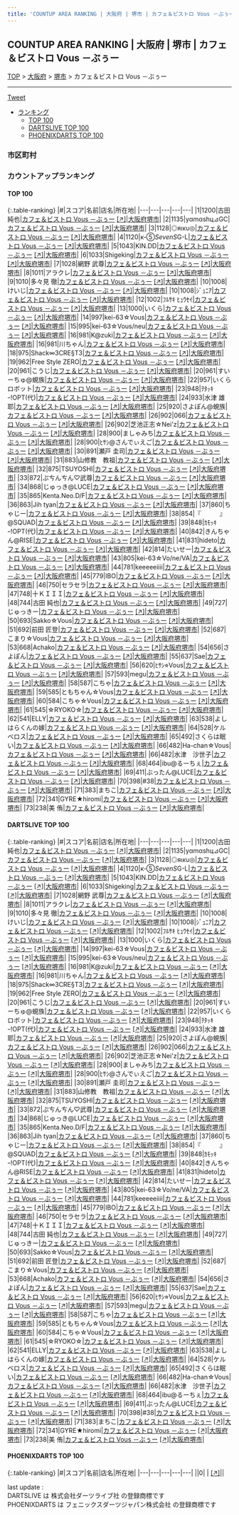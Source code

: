 ```yaml
---
title: 'COUNTUP AREA RANKING | 大阪府 | 堺市 | カフェ＆ビストロ Vous －ぶぅー'
---
```

## COUNTUP AREA RANKING | 大阪府 | 堺市 | カフェ＆ビストロ Vous －ぶぅー

[TOP](/darts/rank/) > [大阪府](/darts/rank/大阪府/) > [堺市](/darts/rank/大阪府/堺市/) > カフェ＆ビストロ Vous －ぶぅー

___

<a href="https://twitter.com/share?ref_src=twsrc%5Etfw" data-text="COUNTUP AREA RANKING | 大阪府堺市カフェ＆ビストロ Vous －ぶぅー" class="twitter-share-button" data-hashtags="DARTSLIVE,PHOENIXDARTS,darts,ダーツ" data-show-count="false">Tweet</a>

* [ランキング](#カウントアップランキング)
    * [TOP 100](#top-100)
    * [DARTSLIVE TOP 100](#dartslive-top-100)
    * [PHOENIXDARTS TOP 100](#phoenixdarts-top-100)

### 市区町村

<ul>

</ul>

### カウントアップランキング

#### TOP 100



{:.table-ranking}
|#|スコア|名前|店名|所在地|
|---|---|---|---|---|
|1|1200|<span class="rank-name-dl">古田　純也</span>|<a href="/darts/rank/shops/87afacf1b89a5c0c5f9f3321c1147265.html">カフェ＆ビストロ Vous －ぶぅー</a> <a href="https://search.dartslive.com/jp/shop/87afacf1b89a5c0c5f9f3321c1147265">[↗]</a>|<a href="/darts/rank/大阪府/堺市">大阪府堺市</a>|
|2|1135|<span class="rank-name-dl">yαmαshц⊿GC</span>|<a href="/darts/rank/shops/87afacf1b89a5c0c5f9f3321c1147265.html">カフェ＆ビストロ Vous －ぶぅー</a> <a href="https://search.dartslive.com/jp/shop/87afacf1b89a5c0c5f9f3321c1147265">[↗]</a>|<a href="/darts/rank/大阪府/堺市">大阪府堺市</a>|
|3|1128|<span class="rank-name-dl">◎яικυ◎</span>|<a href="/darts/rank/shops/87afacf1b89a5c0c5f9f3321c1147265.html">カフェ＆ビストロ Vous －ぶぅー</a> <a href="https://search.dartslive.com/jp/shop/87afacf1b89a5c0c5f9f3321c1147265">[↗]</a>|<a href="/darts/rank/大阪府/堺市">大阪府堺市</a>|
|4|1120|<span class="rank-name-dl">к-⑤*SevenS*G-L</span>|<a href="/darts/rank/shops/87afacf1b89a5c0c5f9f3321c1147265.html">カフェ＆ビストロ Vous －ぶぅー</a> <a href="https://search.dartslive.com/jp/shop/87afacf1b89a5c0c5f9f3321c1147265">[↗]</a>|<a href="/darts/rank/大阪府/堺市">大阪府堺市</a>|
|5|1043|<span class="rank-name-dl">KIN.DD</span>|<a href="/darts/rank/shops/87afacf1b89a5c0c5f9f3321c1147265.html">カフェ＆ビストロ Vous －ぶぅー</a> <a href="https://search.dartslive.com/jp/shop/87afacf1b89a5c0c5f9f3321c1147265">[↗]</a>|<a href="/darts/rank/大阪府/堺市">大阪府堺市</a>|
|6|1033|<span class="rank-name-dl">Shigeking</span>|<a href="/darts/rank/shops/87afacf1b89a5c0c5f9f3321c1147265.html">カフェ＆ビストロ Vous －ぶぅー</a> <a href="https://search.dartslive.com/jp/shop/87afacf1b89a5c0c5f9f3321c1147265">[↗]</a>|<a href="/darts/rank/大阪府/堺市">大阪府堺市</a>|
|7|1028|<span class="rank-name-dl">網野 武尊</span>|<a href="/darts/rank/shops/87afacf1b89a5c0c5f9f3321c1147265.html">カフェ＆ビストロ Vous －ぶぅー</a> <a href="https://search.dartslive.com/jp/shop/87afacf1b89a5c0c5f9f3321c1147265">[↗]</a>|<a href="/darts/rank/大阪府/堺市">大阪府堺市</a>|
|8|1011|<span class="rank-name-dl">アラクレ</span>|<a href="/darts/rank/shops/87afacf1b89a5c0c5f9f3321c1147265.html">カフェ＆ビストロ Vous －ぶぅー</a> <a href="https://search.dartslive.com/jp/shop/87afacf1b89a5c0c5f9f3321c1147265">[↗]</a>|<a href="/darts/rank/大阪府/堺市">大阪府堺市</a>|
|9|1010|<span class="rank-name-dl">多々見 徹</span>|<a href="/darts/rank/shops/87afacf1b89a5c0c5f9f3321c1147265.html">カフェ＆ビストロ Vous －ぶぅー</a> <a href="https://search.dartslive.com/jp/shop/87afacf1b89a5c0c5f9f3321c1147265">[↗]</a>|<a href="/darts/rank/大阪府/堺市">大阪府堺市</a>|
|10|1008|<span class="rank-name-dl">けいじ</span>|<a href="/darts/rank/shops/87afacf1b89a5c0c5f9f3321c1147265.html">カフェ＆ビストロ Vous －ぶぅー</a> <a href="https://search.dartslive.com/jp/shop/87afacf1b89a5c0c5f9f3321c1147265">[↗]</a>|<a href="/darts/rank/大阪府/堺市">大阪府堺市</a>|
|10|1008|<span class="rank-name-dl">ｼﾞｭﾆｱ</span>|<a href="/darts/rank/shops/87afacf1b89a5c0c5f9f3321c1147265.html">カフェ＆ビストロ Vous －ぶぅー</a> <a href="https://search.dartslive.com/jp/shop/87afacf1b89a5c0c5f9f3321c1147265">[↗]</a>|<a href="/darts/rank/大阪府/堺市">大阪府堺市</a>|
|12|1002|<span class="rank-name-dl">ﾌﾙｻｷ ﾋｭｳｾｲ</span>|<a href="/darts/rank/shops/87afacf1b89a5c0c5f9f3321c1147265.html">カフェ＆ビストロ Vous －ぶぅー</a> <a href="https://search.dartslive.com/jp/shop/87afacf1b89a5c0c5f9f3321c1147265">[↗]</a>|<a href="/darts/rank/大阪府/堺市">大阪府堺市</a>|
|13|1000|<span class="rank-name-dl">いくら</span>|<a href="/darts/rank/shops/87afacf1b89a5c0c5f9f3321c1147265.html">カフェ＆ビストロ Vous －ぶぅー</a> <a href="https://search.dartslive.com/jp/shop/87afacf1b89a5c0c5f9f3321c1147265">[↗]</a>|<a href="/darts/rank/大阪府/堺市">大阪府堺市</a>|
|14|997|<span class="rank-name-dl">kei-63☆Vous</span>|<a href="/darts/rank/shops/87afacf1b89a5c0c5f9f3321c1147265.html">カフェ＆ビストロ Vous －ぶぅー</a> <a href="https://search.dartslive.com/jp/shop/87afacf1b89a5c0c5f9f3321c1147265">[↗]</a>|<a href="/darts/rank/大阪府/堺市">大阪府堺市</a>|
|15|995|<span class="rank-name-dl">kei-63☆Vous/neu</span>|<a href="/darts/rank/shops/87afacf1b89a5c0c5f9f3321c1147265.html">カフェ＆ビストロ Vous －ぶぅー</a> <a href="https://search.dartslive.com/jp/shop/87afacf1b89a5c0c5f9f3321c1147265">[↗]</a>|<a href="/darts/rank/大阪府/堺市">大阪府堺市</a>|
|16|981|<span class="rank-name-dl">K@zuki</span>|<a href="/darts/rank/shops/87afacf1b89a5c0c5f9f3321c1147265.html">カフェ＆ビストロ Vous －ぶぅー</a> <a href="https://search.dartslive.com/jp/shop/87afacf1b89a5c0c5f9f3321c1147265">[↗]</a>|<a href="/darts/rank/大阪府/堺市">大阪府堺市</a>|
|16|981|<span class="rank-name-dl">川ちゃん</span>|<a href="/darts/rank/shops/87afacf1b89a5c0c5f9f3321c1147265.html">カフェ＆ビストロ Vous －ぶぅー</a> <a href="https://search.dartslive.com/jp/shop/87afacf1b89a5c0c5f9f3321c1147265">[↗]</a>|<a href="/darts/rank/大阪府/堺市">大阪府堺市</a>|
|18|975|<span class="rank-name-dl">Shack∞3CRE§T3</span>|<a href="/darts/rank/shops/87afacf1b89a5c0c5f9f3321c1147265.html">カフェ＆ビストロ Vous －ぶぅー</a> <a href="https://search.dartslive.com/jp/shop/87afacf1b89a5c0c5f9f3321c1147265">[↗]</a>|<a href="/darts/rank/大阪府/堺市">大阪府堺市</a>|
|19|962|<span class="rank-name-dl">Free Style ZERO</span>|<a href="/darts/rank/shops/87afacf1b89a5c0c5f9f3321c1147265.html">カフェ＆ビストロ Vous －ぶぅー</a> <a href="https://search.dartslive.com/jp/shop/87afacf1b89a5c0c5f9f3321c1147265">[↗]</a>|<a href="/darts/rank/大阪府/堺市">大阪府堺市</a>|
|20|961|<span class="rank-name-dl">こうじ</span>|<a href="/darts/rank/shops/87afacf1b89a5c0c5f9f3321c1147265.html">カフェ＆ビストロ Vous －ぶぅー</a> <a href="https://search.dartslive.com/jp/shop/87afacf1b89a5c0c5f9f3321c1147265">[↗]</a>|<a href="/darts/rank/大阪府/堺市">大阪府堺市</a>|
|20|961|<span class="rank-name-dl">すいーちゅ@蜆族</span>|<a href="/darts/rank/shops/87afacf1b89a5c0c5f9f3321c1147265.html">カフェ＆ビストロ Vous －ぶぅー</a> <a href="https://search.dartslive.com/jp/shop/87afacf1b89a5c0c5f9f3321c1147265">[↗]</a>|<a href="/darts/rank/大阪府/堺市">大阪府堺市</a>|
|22|957|<span class="rank-name-dl">いくらロボット</span>|<a href="/darts/rank/shops/87afacf1b89a5c0c5f9f3321c1147265.html">カフェ＆ビストロ Vous －ぶぅー</a> <a href="https://search.dartslive.com/jp/shop/87afacf1b89a5c0c5f9f3321c1147265">[↗]</a>|<a href="/darts/rank/大阪府/堺市">大阪府堺市</a>|
|23|948|<span class="rank-name-dl">ｦﾀｯｷｰ!OPT(代)</span>|<a href="/darts/rank/shops/87afacf1b89a5c0c5f9f3321c1147265.html">カフェ＆ビストロ Vous －ぶぅー</a> <a href="https://search.dartslive.com/jp/shop/87afacf1b89a5c0c5f9f3321c1147265">[↗]</a>|<a href="/darts/rank/大阪府/堺市">大阪府堺市</a>|
|24|933|<span class="rank-name-dl">水津 雄耶</span>|<a href="/darts/rank/shops/87afacf1b89a5c0c5f9f3321c1147265.html">カフェ＆ビストロ Vous －ぶぅー</a> <a href="https://search.dartslive.com/jp/shop/87afacf1b89a5c0c5f9f3321c1147265">[↗]</a>|<a href="/darts/rank/大阪府/堺市">大阪府堺市</a>|
|25|920|<span class="rank-name-dl">さよぽん@蜆族</span>|<a href="/darts/rank/shops/87afacf1b89a5c0c5f9f3321c1147265.html">カフェ＆ビストロ Vous －ぶぅー</a> <a href="https://search.dartslive.com/jp/shop/87afacf1b89a5c0c5f9f3321c1147265">[↗]</a>|<a href="/darts/rank/大阪府/堺市">大阪府堺市</a>|
|26|902|<span class="rank-name-dl">066</span>|<a href="/darts/rank/shops/87afacf1b89a5c0c5f9f3321c1147265.html">カフェ＆ビストロ Vous －ぶぅー</a> <a href="https://search.dartslive.com/jp/shop/87afacf1b89a5c0c5f9f3321c1147265">[↗]</a>|<a href="/darts/rank/大阪府/堺市">大阪府堺市</a>|
|26|902|<span class="rank-name-dl">芝池正志☆Nei&#x27;z</span>|<a href="/darts/rank/shops/87afacf1b89a5c0c5f9f3321c1147265.html">カフェ＆ビストロ Vous －ぶぅー</a> <a href="https://search.dartslive.com/jp/shop/87afacf1b89a5c0c5f9f3321c1147265">[↗]</a>|<a href="/darts/rank/大阪府/堺市">大阪府堺市</a>|
|28|900|<span class="rank-name-dl">ましゃみち</span>|<a href="/darts/rank/shops/87afacf1b89a5c0c5f9f3321c1147265.html">カフェ＆ビストロ Vous －ぶぅー</a> <a href="https://search.dartslive.com/jp/shop/87afacf1b89a5c0c5f9f3321c1147265">[↗]</a>|<a href="/darts/rank/大阪府/堺市">大阪府堺市</a>|
|28|900|<span class="rank-name-dl">ﾋｻｼ@さんでぃえご</span>|<a href="/darts/rank/shops/87afacf1b89a5c0c5f9f3321c1147265.html">カフェ＆ビストロ Vous －ぶぅー</a> <a href="https://search.dartslive.com/jp/shop/87afacf1b89a5c0c5f9f3321c1147265">[↗]</a>|<a href="/darts/rank/大阪府/堺市">大阪府堺市</a>|
|30|891|<span class="rank-name-dl">瀬戸 圭司</span>|<a href="/darts/rank/shops/87afacf1b89a5c0c5f9f3321c1147265.html">カフェ＆ビストロ Vous －ぶぅー</a> <a href="https://search.dartslive.com/jp/shop/87afacf1b89a5c0c5f9f3321c1147265">[↗]</a>|<a href="/darts/rank/大阪府/堺市">大阪府堺市</a>|
|31|883|<span class="rank-name-dl">山修教　教祖</span>|<a href="/darts/rank/shops/87afacf1b89a5c0c5f9f3321c1147265.html">カフェ＆ビストロ Vous －ぶぅー</a> <a href="https://search.dartslive.com/jp/shop/87afacf1b89a5c0c5f9f3321c1147265">[↗]</a>|<a href="/darts/rank/大阪府/堺市">大阪府堺市</a>|
|32|875|<span class="rank-name-dl">TSUYOSHI</span>|<a href="/darts/rank/shops/87afacf1b89a5c0c5f9f3321c1147265.html">カフェ＆ビストロ Vous －ぶぅー</a> <a href="https://search.dartslive.com/jp/shop/87afacf1b89a5c0c5f9f3321c1147265">[↗]</a>|<a href="/darts/rank/大阪府/堺市">大阪府堺市</a>|
|33|872|<span class="rank-name-dl">ぷㄘんㄘん♡武尊</span>|<a href="/darts/rank/shops/87afacf1b89a5c0c5f9f3321c1147265.html">カフェ＆ビストロ Vous －ぶぅー</a> <a href="https://search.dartslive.com/jp/shop/87afacf1b89a5c0c5f9f3321c1147265">[↗]</a>|<a href="/darts/rank/大阪府/堺市">大阪府堺市</a>|
|34|868|<span class="rank-name-dl">じゅっき@LUCE</span>|<a href="/darts/rank/shops/87afacf1b89a5c0c5f9f3321c1147265.html">カフェ＆ビストロ Vous －ぶぅー</a> <a href="https://search.dartslive.com/jp/shop/87afacf1b89a5c0c5f9f3321c1147265">[↗]</a>|<a href="/darts/rank/大阪府/堺市">大阪府堺市</a>|
|35|865|<span class="rank-name-dl">Kenta.Neo.D/F</span>|<a href="/darts/rank/shops/87afacf1b89a5c0c5f9f3321c1147265.html">カフェ＆ビストロ Vous －ぶぅー</a> <a href="https://search.dartslive.com/jp/shop/87afacf1b89a5c0c5f9f3321c1147265">[↗]</a>|<a href="/darts/rank/大阪府/堺市">大阪府堺市</a>|
|36|863|<span class="rank-name-dl">Jih tyan</span>|<a href="/darts/rank/shops/87afacf1b89a5c0c5f9f3321c1147265.html">カフェ＆ビストロ Vous －ぶぅー</a> <a href="https://search.dartslive.com/jp/shop/87afacf1b89a5c0c5f9f3321c1147265">[↗]</a>|<a href="/darts/rank/大阪府/堺市">大阪府堺市</a>|
|37|860|<span class="rank-name-dl">ちゃじー</span>|<a href="/darts/rank/shops/87afacf1b89a5c0c5f9f3321c1147265.html">カフェ＆ビストロ Vous －ぶぅー</a> <a href="https://search.dartslive.com/jp/shop/87afacf1b89a5c0c5f9f3321c1147265">[↗]</a>|<a href="/darts/rank/大阪府/堺市">大阪府堺市</a>|
|38|854|<span class="rank-name-dl">『　　　』@SQUAD</span>|<a href="/darts/rank/shops/87afacf1b89a5c0c5f9f3321c1147265.html">カフェ＆ビストロ Vous －ぶぅー</a> <a href="https://search.dartslive.com/jp/shop/87afacf1b89a5c0c5f9f3321c1147265">[↗]</a>|<a href="/darts/rank/大阪府/堺市">大阪府堺市</a>|
|39|848|<span class="rank-name-dl">ｶﾓｯｷｰ!OPT(代)</span>|<a href="/darts/rank/shops/87afacf1b89a5c0c5f9f3321c1147265.html">カフェ＆ビストロ Vous －ぶぅー</a> <a href="https://search.dartslive.com/jp/shop/87afacf1b89a5c0c5f9f3321c1147265">[↗]</a>|<a href="/darts/rank/大阪府/堺市">大阪府堺市</a>|
|40|842|<span class="rank-name-dl">きんちゃん@RISE</span>|<a href="/darts/rank/shops/87afacf1b89a5c0c5f9f3321c1147265.html">カフェ＆ビストロ Vous －ぶぅー</a> <a href="https://search.dartslive.com/jp/shop/87afacf1b89a5c0c5f9f3321c1147265">[↗]</a>|<a href="/darts/rank/大阪府/堺市">大阪府堺市</a>|
|41|831|<span class="rank-name-dl">hideto</span>|<a href="/darts/rank/shops/87afacf1b89a5c0c5f9f3321c1147265.html">カフェ＆ビストロ Vous －ぶぅー</a> <a href="https://search.dartslive.com/jp/shop/87afacf1b89a5c0c5f9f3321c1147265">[↗]</a>|<a href="/darts/rank/大阪府/堺市">大阪府堺市</a>|
|42|814|<span class="rank-name-dl">たいせー</span>|<a href="/darts/rank/shops/87afacf1b89a5c0c5f9f3321c1147265.html">カフェ＆ビストロ Vous －ぶぅー</a> <a href="https://search.dartslive.com/jp/shop/87afacf1b89a5c0c5f9f3321c1147265">[↗]</a>|<a href="/darts/rank/大阪府/堺市">大阪府堺市</a>|
|43|805|<span class="rank-name-dl">kei-63☆Vo/ne/VA</span>|<a href="/darts/rank/shops/87afacf1b89a5c0c5f9f3321c1147265.html">カフェ＆ビストロ Vous －ぶぅー</a> <a href="https://search.dartslive.com/jp/shop/87afacf1b89a5c0c5f9f3321c1147265">[↗]</a>|<a href="/darts/rank/大阪府/堺市">大阪府堺市</a>|
|44|781|<span class="rank-name-dl">keeeeeiiii</span>|<a href="/darts/rank/shops/87afacf1b89a5c0c5f9f3321c1147265.html">カフェ＆ビストロ Vous －ぶぅー</a> <a href="https://search.dartslive.com/jp/shop/87afacf1b89a5c0c5f9f3321c1147265">[↗]</a>|<a href="/darts/rank/大阪府/堺市">大阪府堺市</a>|
|45|779|<span class="rank-name-dl">IBO</span>|<a href="/darts/rank/shops/87afacf1b89a5c0c5f9f3321c1147265.html">カフェ＆ビストロ Vous －ぶぅー</a> <a href="https://search.dartslive.com/jp/shop/87afacf1b89a5c0c5f9f3321c1147265">[↗]</a>|<a href="/darts/rank/大阪府/堺市">大阪府堺市</a>|
|46|750|<span class="rank-name-dl">セラセラ</span>|<a href="/darts/rank/shops/87afacf1b89a5c0c5f9f3321c1147265.html">カフェ＆ビストロ Vous －ぶぅー</a> <a href="https://search.dartslive.com/jp/shop/87afacf1b89a5c0c5f9f3321c1147265">[↗]</a>|<a href="/darts/rank/大阪府/堺市">大阪府堺市</a>|
|47|748|<span class="rank-name-dl">十ＫＩＩＩ</span>|<a href="/darts/rank/shops/87afacf1b89a5c0c5f9f3321c1147265.html">カフェ＆ビストロ Vous －ぶぅー</a> <a href="https://search.dartslive.com/jp/shop/87afacf1b89a5c0c5f9f3321c1147265">[↗]</a>|<a href="/darts/rank/大阪府/堺市">大阪府堺市</a>|
|48|744|<span class="rank-name-dl">古田 純也</span>|<a href="/darts/rank/shops/87afacf1b89a5c0c5f9f3321c1147265.html">カフェ＆ビストロ Vous －ぶぅー</a> <a href="https://search.dartslive.com/jp/shop/87afacf1b89a5c0c5f9f3321c1147265">[↗]</a>|<a href="/darts/rank/大阪府/堺市">大阪府堺市</a>|
|49|727|<span class="rank-name-dl">じゅっきー</span>|<a href="/darts/rank/shops/87afacf1b89a5c0c5f9f3321c1147265.html">カフェ＆ビストロ Vous －ぶぅー</a> <a href="https://search.dartslive.com/jp/shop/87afacf1b89a5c0c5f9f3321c1147265">[↗]</a>|<a href="/darts/rank/大阪府/堺市">大阪府堺市</a>|
|50|693|<span class="rank-name-dl">Sakko☆Vous</span>|<a href="/darts/rank/shops/87afacf1b89a5c0c5f9f3321c1147265.html">カフェ＆ビストロ Vous －ぶぅー</a> <a href="https://search.dartslive.com/jp/shop/87afacf1b89a5c0c5f9f3321c1147265">[↗]</a>|<a href="/darts/rank/大阪府/堺市">大阪府堺市</a>|
|51|692|<span class="rank-name-dl">前田 匠登</span>|<a href="/darts/rank/shops/87afacf1b89a5c0c5f9f3321c1147265.html">カフェ＆ビストロ Vous －ぶぅー</a> <a href="https://search.dartslive.com/jp/shop/87afacf1b89a5c0c5f9f3321c1147265">[↗]</a>|<a href="/darts/rank/大阪府/堺市">大阪府堺市</a>|
|52|687|<span class="rank-name-dl">こまり☆Vous</span>|<a href="/darts/rank/shops/87afacf1b89a5c0c5f9f3321c1147265.html">カフェ＆ビストロ Vous －ぶぅー</a> <a href="https://search.dartslive.com/jp/shop/87afacf1b89a5c0c5f9f3321c1147265">[↗]</a>|<a href="/darts/rank/大阪府/堺市">大阪府堺市</a>|
|53|668|<span class="rank-name-dl">Achako</span>|<a href="/darts/rank/shops/87afacf1b89a5c0c5f9f3321c1147265.html">カフェ＆ビストロ Vous －ぶぅー</a> <a href="https://search.dartslive.com/jp/shop/87afacf1b89a5c0c5f9f3321c1147265">[↗]</a>|<a href="/darts/rank/大阪府/堺市">大阪府堺市</a>|
|54|656|<span class="rank-name-dl">さよぽん</span>|<a href="/darts/rank/shops/87afacf1b89a5c0c5f9f3321c1147265.html">カフェ＆ビストロ Vous －ぶぅー</a> <a href="https://search.dartslive.com/jp/shop/87afacf1b89a5c0c5f9f3321c1147265">[↗]</a>|<a href="/darts/rank/大阪府/堺市">大阪府堺市</a>|
|55|637|<span class="rank-name-dl">Sae</span>|<a href="/darts/rank/shops/87afacf1b89a5c0c5f9f3321c1147265.html">カフェ＆ビストロ Vous －ぶぅー</a> <a href="https://search.dartslive.com/jp/shop/87afacf1b89a5c0c5f9f3321c1147265">[↗]</a>|<a href="/darts/rank/大阪府/堺市">大阪府堺市</a>|
|56|620|<span class="rank-name-dl">ﾋｻｼ⭐︎Vous</span>|<a href="/darts/rank/shops/87afacf1b89a5c0c5f9f3321c1147265.html">カフェ＆ビストロ Vous －ぶぅー</a> <a href="https://search.dartslive.com/jp/shop/87afacf1b89a5c0c5f9f3321c1147265">[↗]</a>|<a href="/darts/rank/大阪府/堺市">大阪府堺市</a>|
|57|593|<span class="rank-name-dl">megu</span>|<a href="/darts/rank/shops/87afacf1b89a5c0c5f9f3321c1147265.html">カフェ＆ビストロ Vous －ぶぅー</a> <a href="https://search.dartslive.com/jp/shop/87afacf1b89a5c0c5f9f3321c1147265">[↗]</a>|<a href="/darts/rank/大阪府/堺市">大阪府堺市</a>|
|58|587|<span class="rank-name-dl">こちゃ</span>|<a href="/darts/rank/shops/87afacf1b89a5c0c5f9f3321c1147265.html">カフェ＆ビストロ Vous －ぶぅー</a> <a href="https://search.dartslive.com/jp/shop/87afacf1b89a5c0c5f9f3321c1147265">[↗]</a>|<a href="/darts/rank/大阪府/堺市">大阪府堺市</a>|
|59|585|<span class="rank-name-dl">ともちゃん☆Vous</span>|<a href="/darts/rank/shops/87afacf1b89a5c0c5f9f3321c1147265.html">カフェ＆ビストロ Vous －ぶぅー</a> <a href="https://search.dartslive.com/jp/shop/87afacf1b89a5c0c5f9f3321c1147265">[↗]</a>|<a href="/darts/rank/大阪府/堺市">大阪府堺市</a>|
|60|584|<span class="rank-name-dl">こちゃ☆Vous</span>|<a href="/darts/rank/shops/87afacf1b89a5c0c5f9f3321c1147265.html">カフェ＆ビストロ Vous －ぶぅー</a> <a href="https://search.dartslive.com/jp/shop/87afacf1b89a5c0c5f9f3321c1147265">[↗]</a>|<a href="/darts/rank/大阪府/堺市">大阪府堺市</a>|
|61|545|<span class="rank-name-dl">☆RYOKO☆</span>|<a href="/darts/rank/shops/87afacf1b89a5c0c5f9f3321c1147265.html">カフェ＆ビストロ Vous －ぶぅー</a> <a href="https://search.dartslive.com/jp/shop/87afacf1b89a5c0c5f9f3321c1147265">[↗]</a>|<a href="/darts/rank/大阪府/堺市">大阪府堺市</a>|
|62|541|<span class="rank-name-dl">ELLY</span>|<a href="/darts/rank/shops/87afacf1b89a5c0c5f9f3321c1147265.html">カフェ＆ビストロ Vous －ぶぅー</a> <a href="https://search.dartslive.com/jp/shop/87afacf1b89a5c0c5f9f3321c1147265">[↗]</a>|<a href="/darts/rank/大阪府/堺市">大阪府堺市</a>|
|63|538|<span class="rank-name-dl">よしはらくんの嫁</span>|<a href="/darts/rank/shops/87afacf1b89a5c0c5f9f3321c1147265.html">カフェ＆ビストロ Vous －ぶぅー</a> <a href="https://search.dartslive.com/jp/shop/87afacf1b89a5c0c5f9f3321c1147265">[↗]</a>|<a href="/darts/rank/大阪府/堺市">大阪府堺市</a>|
|64|528|<span class="rank-name-dl">ケルベロス</span>|<a href="/darts/rank/shops/87afacf1b89a5c0c5f9f3321c1147265.html">カフェ＆ビストロ Vous －ぶぅー</a> <a href="https://search.dartslive.com/jp/shop/87afacf1b89a5c0c5f9f3321c1147265">[↗]</a>|<a href="/darts/rank/大阪府/堺市">大阪府堺市</a>|
|65|492|<span class="rank-name-dl">さくらは眠い</span>|<a href="/darts/rank/shops/87afacf1b89a5c0c5f9f3321c1147265.html">カフェ＆ビストロ Vous －ぶぅー</a> <a href="https://search.dartslive.com/jp/shop/87afacf1b89a5c0c5f9f3321c1147265">[↗]</a>|<a href="/darts/rank/大阪府/堺市">大阪府堺市</a>|
|66|482|<span class="rank-name-dl">Ha-chan☆Vous</span>|<a href="/darts/rank/shops/87afacf1b89a5c0c5f9f3321c1147265.html">カフェ＆ビストロ Vous －ぶぅー</a> <a href="https://search.dartslive.com/jp/shop/87afacf1b89a5c0c5f9f3321c1147265">[↗]</a>|<a href="/darts/rank/大阪府/堺市">大阪府堺市</a>|
|66|482|<span class="rank-name-dl">水津　沙世子</span>|<a href="/darts/rank/shops/87afacf1b89a5c0c5f9f3321c1147265.html">カフェ＆ビストロ Vous －ぶぅー</a> <a href="https://search.dartslive.com/jp/shop/87afacf1b89a5c0c5f9f3321c1147265">[↗]</a>|<a href="/darts/rank/大阪府/堺市">大阪府堺市</a>|
|68|464|<span class="rank-name-dl">ibu@るーちぇ</span>|<a href="/darts/rank/shops/87afacf1b89a5c0c5f9f3321c1147265.html">カフェ＆ビストロ Vous －ぶぅー</a> <a href="https://search.dartslive.com/jp/shop/87afacf1b89a5c0c5f9f3321c1147265">[↗]</a>|<a href="/darts/rank/大阪府/堺市">大阪府堺市</a>|
|69|411|<span class="rank-name-dl">ぶったん@LUCE</span>|<a href="/darts/rank/shops/87afacf1b89a5c0c5f9f3321c1147265.html">カフェ＆ビストロ Vous －ぶぅー</a> <a href="https://search.dartslive.com/jp/shop/87afacf1b89a5c0c5f9f3321c1147265">[↗]</a>|<a href="/darts/rank/大阪府/堺市">大阪府堺市</a>|
|70|398|<span class="rank-name-dl">#38</span>|<a href="/darts/rank/shops/87afacf1b89a5c0c5f9f3321c1147265.html">カフェ＆ビストロ Vous －ぶぅー</a> <a href="https://search.dartslive.com/jp/shop/87afacf1b89a5c0c5f9f3321c1147265">[↗]</a>|<a href="/darts/rank/大阪府/堺市">大阪府堺市</a>|
|71|383|<span class="rank-name-dl">まちこ</span>|<a href="/darts/rank/shops/87afacf1b89a5c0c5f9f3321c1147265.html">カフェ＆ビストロ Vous －ぶぅー</a> <a href="https://search.dartslive.com/jp/shop/87afacf1b89a5c0c5f9f3321c1147265">[↗]</a>|<a href="/darts/rank/大阪府/堺市">大阪府堺市</a>|
|72|341|<span class="rank-name-dl">GYRE★hiromi</span>|<a href="/darts/rank/shops/87afacf1b89a5c0c5f9f3321c1147265.html">カフェ＆ビストロ Vous －ぶぅー</a> <a href="https://search.dartslive.com/jp/shop/87afacf1b89a5c0c5f9f3321c1147265">[↗]</a>|<a href="/darts/rank/大阪府/堺市">大阪府堺市</a>|
|73|238|<span class="rank-name-dl">美 侑</span>|<a href="/darts/rank/shops/87afacf1b89a5c0c5f9f3321c1147265.html">カフェ＆ビストロ Vous －ぶぅー</a> <a href="https://search.dartslive.com/jp/shop/87afacf1b89a5c0c5f9f3321c1147265">[↗]</a>|<a href="/darts/rank/大阪府/堺市">大阪府堺市</a>|


#### DARTSLIVE TOP 100



{:.table-ranking}
|#|スコア|名前|店名|所在地|
|---|---|---|---|---|
|1|1200|<span class="rank-name-dl">古田　純也</span>|<a href="/darts/rank/shops/87afacf1b89a5c0c5f9f3321c1147265.html">カフェ＆ビストロ Vous －ぶぅー</a> <a href="https://search.dartslive.com/jp/shop/87afacf1b89a5c0c5f9f3321c1147265">[↗]</a>|<a href="/darts/rank/大阪府/堺市">大阪府堺市</a>|
|2|1135|<span class="rank-name-dl">yαmαshц⊿GC</span>|<a href="/darts/rank/shops/87afacf1b89a5c0c5f9f3321c1147265.html">カフェ＆ビストロ Vous －ぶぅー</a> <a href="https://search.dartslive.com/jp/shop/87afacf1b89a5c0c5f9f3321c1147265">[↗]</a>|<a href="/darts/rank/大阪府/堺市">大阪府堺市</a>|
|3|1128|<span class="rank-name-dl">◎яικυ◎</span>|<a href="/darts/rank/shops/87afacf1b89a5c0c5f9f3321c1147265.html">カフェ＆ビストロ Vous －ぶぅー</a> <a href="https://search.dartslive.com/jp/shop/87afacf1b89a5c0c5f9f3321c1147265">[↗]</a>|<a href="/darts/rank/大阪府/堺市">大阪府堺市</a>|
|4|1120|<span class="rank-name-dl">к-⑤*SevenS*G-L</span>|<a href="/darts/rank/shops/87afacf1b89a5c0c5f9f3321c1147265.html">カフェ＆ビストロ Vous －ぶぅー</a> <a href="https://search.dartslive.com/jp/shop/87afacf1b89a5c0c5f9f3321c1147265">[↗]</a>|<a href="/darts/rank/大阪府/堺市">大阪府堺市</a>|
|5|1043|<span class="rank-name-dl">KIN.DD</span>|<a href="/darts/rank/shops/87afacf1b89a5c0c5f9f3321c1147265.html">カフェ＆ビストロ Vous －ぶぅー</a> <a href="https://search.dartslive.com/jp/shop/87afacf1b89a5c0c5f9f3321c1147265">[↗]</a>|<a href="/darts/rank/大阪府/堺市">大阪府堺市</a>|
|6|1033|<span class="rank-name-dl">Shigeking</span>|<a href="/darts/rank/shops/87afacf1b89a5c0c5f9f3321c1147265.html">カフェ＆ビストロ Vous －ぶぅー</a> <a href="https://search.dartslive.com/jp/shop/87afacf1b89a5c0c5f9f3321c1147265">[↗]</a>|<a href="/darts/rank/大阪府/堺市">大阪府堺市</a>|
|7|1028|<span class="rank-name-dl">網野 武尊</span>|<a href="/darts/rank/shops/87afacf1b89a5c0c5f9f3321c1147265.html">カフェ＆ビストロ Vous －ぶぅー</a> <a href="https://search.dartslive.com/jp/shop/87afacf1b89a5c0c5f9f3321c1147265">[↗]</a>|<a href="/darts/rank/大阪府/堺市">大阪府堺市</a>|
|8|1011|<span class="rank-name-dl">アラクレ</span>|<a href="/darts/rank/shops/87afacf1b89a5c0c5f9f3321c1147265.html">カフェ＆ビストロ Vous －ぶぅー</a> <a href="https://search.dartslive.com/jp/shop/87afacf1b89a5c0c5f9f3321c1147265">[↗]</a>|<a href="/darts/rank/大阪府/堺市">大阪府堺市</a>|
|9|1010|<span class="rank-name-dl">多々見 徹</span>|<a href="/darts/rank/shops/87afacf1b89a5c0c5f9f3321c1147265.html">カフェ＆ビストロ Vous －ぶぅー</a> <a href="https://search.dartslive.com/jp/shop/87afacf1b89a5c0c5f9f3321c1147265">[↗]</a>|<a href="/darts/rank/大阪府/堺市">大阪府堺市</a>|
|10|1008|<span class="rank-name-dl">けいじ</span>|<a href="/darts/rank/shops/87afacf1b89a5c0c5f9f3321c1147265.html">カフェ＆ビストロ Vous －ぶぅー</a> <a href="https://search.dartslive.com/jp/shop/87afacf1b89a5c0c5f9f3321c1147265">[↗]</a>|<a href="/darts/rank/大阪府/堺市">大阪府堺市</a>|
|10|1008|<span class="rank-name-dl">ｼﾞｭﾆｱ</span>|<a href="/darts/rank/shops/87afacf1b89a5c0c5f9f3321c1147265.html">カフェ＆ビストロ Vous －ぶぅー</a> <a href="https://search.dartslive.com/jp/shop/87afacf1b89a5c0c5f9f3321c1147265">[↗]</a>|<a href="/darts/rank/大阪府/堺市">大阪府堺市</a>|
|12|1002|<span class="rank-name-dl">ﾌﾙｻｷ ﾋｭｳｾｲ</span>|<a href="/darts/rank/shops/87afacf1b89a5c0c5f9f3321c1147265.html">カフェ＆ビストロ Vous －ぶぅー</a> <a href="https://search.dartslive.com/jp/shop/87afacf1b89a5c0c5f9f3321c1147265">[↗]</a>|<a href="/darts/rank/大阪府/堺市">大阪府堺市</a>|
|13|1000|<span class="rank-name-dl">いくら</span>|<a href="/darts/rank/shops/87afacf1b89a5c0c5f9f3321c1147265.html">カフェ＆ビストロ Vous －ぶぅー</a> <a href="https://search.dartslive.com/jp/shop/87afacf1b89a5c0c5f9f3321c1147265">[↗]</a>|<a href="/darts/rank/大阪府/堺市">大阪府堺市</a>|
|14|997|<span class="rank-name-dl">kei-63☆Vous</span>|<a href="/darts/rank/shops/87afacf1b89a5c0c5f9f3321c1147265.html">カフェ＆ビストロ Vous －ぶぅー</a> <a href="https://search.dartslive.com/jp/shop/87afacf1b89a5c0c5f9f3321c1147265">[↗]</a>|<a href="/darts/rank/大阪府/堺市">大阪府堺市</a>|
|15|995|<span class="rank-name-dl">kei-63☆Vous/neu</span>|<a href="/darts/rank/shops/87afacf1b89a5c0c5f9f3321c1147265.html">カフェ＆ビストロ Vous －ぶぅー</a> <a href="https://search.dartslive.com/jp/shop/87afacf1b89a5c0c5f9f3321c1147265">[↗]</a>|<a href="/darts/rank/大阪府/堺市">大阪府堺市</a>|
|16|981|<span class="rank-name-dl">K@zuki</span>|<a href="/darts/rank/shops/87afacf1b89a5c0c5f9f3321c1147265.html">カフェ＆ビストロ Vous －ぶぅー</a> <a href="https://search.dartslive.com/jp/shop/87afacf1b89a5c0c5f9f3321c1147265">[↗]</a>|<a href="/darts/rank/大阪府/堺市">大阪府堺市</a>|
|16|981|<span class="rank-name-dl">川ちゃん</span>|<a href="/darts/rank/shops/87afacf1b89a5c0c5f9f3321c1147265.html">カフェ＆ビストロ Vous －ぶぅー</a> <a href="https://search.dartslive.com/jp/shop/87afacf1b89a5c0c5f9f3321c1147265">[↗]</a>|<a href="/darts/rank/大阪府/堺市">大阪府堺市</a>|
|18|975|<span class="rank-name-dl">Shack∞3CRE§T3</span>|<a href="/darts/rank/shops/87afacf1b89a5c0c5f9f3321c1147265.html">カフェ＆ビストロ Vous －ぶぅー</a> <a href="https://search.dartslive.com/jp/shop/87afacf1b89a5c0c5f9f3321c1147265">[↗]</a>|<a href="/darts/rank/大阪府/堺市">大阪府堺市</a>|
|19|962|<span class="rank-name-dl">Free Style ZERO</span>|<a href="/darts/rank/shops/87afacf1b89a5c0c5f9f3321c1147265.html">カフェ＆ビストロ Vous －ぶぅー</a> <a href="https://search.dartslive.com/jp/shop/87afacf1b89a5c0c5f9f3321c1147265">[↗]</a>|<a href="/darts/rank/大阪府/堺市">大阪府堺市</a>|
|20|961|<span class="rank-name-dl">こうじ</span>|<a href="/darts/rank/shops/87afacf1b89a5c0c5f9f3321c1147265.html">カフェ＆ビストロ Vous －ぶぅー</a> <a href="https://search.dartslive.com/jp/shop/87afacf1b89a5c0c5f9f3321c1147265">[↗]</a>|<a href="/darts/rank/大阪府/堺市">大阪府堺市</a>|
|20|961|<span class="rank-name-dl">すいーちゅ@蜆族</span>|<a href="/darts/rank/shops/87afacf1b89a5c0c5f9f3321c1147265.html">カフェ＆ビストロ Vous －ぶぅー</a> <a href="https://search.dartslive.com/jp/shop/87afacf1b89a5c0c5f9f3321c1147265">[↗]</a>|<a href="/darts/rank/大阪府/堺市">大阪府堺市</a>|
|22|957|<span class="rank-name-dl">いくらロボット</span>|<a href="/darts/rank/shops/87afacf1b89a5c0c5f9f3321c1147265.html">カフェ＆ビストロ Vous －ぶぅー</a> <a href="https://search.dartslive.com/jp/shop/87afacf1b89a5c0c5f9f3321c1147265">[↗]</a>|<a href="/darts/rank/大阪府/堺市">大阪府堺市</a>|
|23|948|<span class="rank-name-dl">ｦﾀｯｷｰ!OPT(代)</span>|<a href="/darts/rank/shops/87afacf1b89a5c0c5f9f3321c1147265.html">カフェ＆ビストロ Vous －ぶぅー</a> <a href="https://search.dartslive.com/jp/shop/87afacf1b89a5c0c5f9f3321c1147265">[↗]</a>|<a href="/darts/rank/大阪府/堺市">大阪府堺市</a>|
|24|933|<span class="rank-name-dl">水津 雄耶</span>|<a href="/darts/rank/shops/87afacf1b89a5c0c5f9f3321c1147265.html">カフェ＆ビストロ Vous －ぶぅー</a> <a href="https://search.dartslive.com/jp/shop/87afacf1b89a5c0c5f9f3321c1147265">[↗]</a>|<a href="/darts/rank/大阪府/堺市">大阪府堺市</a>|
|25|920|<span class="rank-name-dl">さよぽん@蜆族</span>|<a href="/darts/rank/shops/87afacf1b89a5c0c5f9f3321c1147265.html">カフェ＆ビストロ Vous －ぶぅー</a> <a href="https://search.dartslive.com/jp/shop/87afacf1b89a5c0c5f9f3321c1147265">[↗]</a>|<a href="/darts/rank/大阪府/堺市">大阪府堺市</a>|
|26|902|<span class="rank-name-dl">066</span>|<a href="/darts/rank/shops/87afacf1b89a5c0c5f9f3321c1147265.html">カフェ＆ビストロ Vous －ぶぅー</a> <a href="https://search.dartslive.com/jp/shop/87afacf1b89a5c0c5f9f3321c1147265">[↗]</a>|<a href="/darts/rank/大阪府/堺市">大阪府堺市</a>|
|26|902|<span class="rank-name-dl">芝池正志☆Nei&#x27;z</span>|<a href="/darts/rank/shops/87afacf1b89a5c0c5f9f3321c1147265.html">カフェ＆ビストロ Vous －ぶぅー</a> <a href="https://search.dartslive.com/jp/shop/87afacf1b89a5c0c5f9f3321c1147265">[↗]</a>|<a href="/darts/rank/大阪府/堺市">大阪府堺市</a>|
|28|900|<span class="rank-name-dl">ましゃみち</span>|<a href="/darts/rank/shops/87afacf1b89a5c0c5f9f3321c1147265.html">カフェ＆ビストロ Vous －ぶぅー</a> <a href="https://search.dartslive.com/jp/shop/87afacf1b89a5c0c5f9f3321c1147265">[↗]</a>|<a href="/darts/rank/大阪府/堺市">大阪府堺市</a>|
|28|900|<span class="rank-name-dl">ﾋｻｼ@さんでぃえご</span>|<a href="/darts/rank/shops/87afacf1b89a5c0c5f9f3321c1147265.html">カフェ＆ビストロ Vous －ぶぅー</a> <a href="https://search.dartslive.com/jp/shop/87afacf1b89a5c0c5f9f3321c1147265">[↗]</a>|<a href="/darts/rank/大阪府/堺市">大阪府堺市</a>|
|30|891|<span class="rank-name-dl">瀬戸 圭司</span>|<a href="/darts/rank/shops/87afacf1b89a5c0c5f9f3321c1147265.html">カフェ＆ビストロ Vous －ぶぅー</a> <a href="https://search.dartslive.com/jp/shop/87afacf1b89a5c0c5f9f3321c1147265">[↗]</a>|<a href="/darts/rank/大阪府/堺市">大阪府堺市</a>|
|31|883|<span class="rank-name-dl">山修教　教祖</span>|<a href="/darts/rank/shops/87afacf1b89a5c0c5f9f3321c1147265.html">カフェ＆ビストロ Vous －ぶぅー</a> <a href="https://search.dartslive.com/jp/shop/87afacf1b89a5c0c5f9f3321c1147265">[↗]</a>|<a href="/darts/rank/大阪府/堺市">大阪府堺市</a>|
|32|875|<span class="rank-name-dl">TSUYOSHI</span>|<a href="/darts/rank/shops/87afacf1b89a5c0c5f9f3321c1147265.html">カフェ＆ビストロ Vous －ぶぅー</a> <a href="https://search.dartslive.com/jp/shop/87afacf1b89a5c0c5f9f3321c1147265">[↗]</a>|<a href="/darts/rank/大阪府/堺市">大阪府堺市</a>|
|33|872|<span class="rank-name-dl">ぷㄘんㄘん♡武尊</span>|<a href="/darts/rank/shops/87afacf1b89a5c0c5f9f3321c1147265.html">カフェ＆ビストロ Vous －ぶぅー</a> <a href="https://search.dartslive.com/jp/shop/87afacf1b89a5c0c5f9f3321c1147265">[↗]</a>|<a href="/darts/rank/大阪府/堺市">大阪府堺市</a>|
|34|868|<span class="rank-name-dl">じゅっき@LUCE</span>|<a href="/darts/rank/shops/87afacf1b89a5c0c5f9f3321c1147265.html">カフェ＆ビストロ Vous －ぶぅー</a> <a href="https://search.dartslive.com/jp/shop/87afacf1b89a5c0c5f9f3321c1147265">[↗]</a>|<a href="/darts/rank/大阪府/堺市">大阪府堺市</a>|
|35|865|<span class="rank-name-dl">Kenta.Neo.D/F</span>|<a href="/darts/rank/shops/87afacf1b89a5c0c5f9f3321c1147265.html">カフェ＆ビストロ Vous －ぶぅー</a> <a href="https://search.dartslive.com/jp/shop/87afacf1b89a5c0c5f9f3321c1147265">[↗]</a>|<a href="/darts/rank/大阪府/堺市">大阪府堺市</a>|
|36|863|<span class="rank-name-dl">Jih tyan</span>|<a href="/darts/rank/shops/87afacf1b89a5c0c5f9f3321c1147265.html">カフェ＆ビストロ Vous －ぶぅー</a> <a href="https://search.dartslive.com/jp/shop/87afacf1b89a5c0c5f9f3321c1147265">[↗]</a>|<a href="/darts/rank/大阪府/堺市">大阪府堺市</a>|
|37|860|<span class="rank-name-dl">ちゃじー</span>|<a href="/darts/rank/shops/87afacf1b89a5c0c5f9f3321c1147265.html">カフェ＆ビストロ Vous －ぶぅー</a> <a href="https://search.dartslive.com/jp/shop/87afacf1b89a5c0c5f9f3321c1147265">[↗]</a>|<a href="/darts/rank/大阪府/堺市">大阪府堺市</a>|
|38|854|<span class="rank-name-dl">『　　　』@SQUAD</span>|<a href="/darts/rank/shops/87afacf1b89a5c0c5f9f3321c1147265.html">カフェ＆ビストロ Vous －ぶぅー</a> <a href="https://search.dartslive.com/jp/shop/87afacf1b89a5c0c5f9f3321c1147265">[↗]</a>|<a href="/darts/rank/大阪府/堺市">大阪府堺市</a>|
|39|848|<span class="rank-name-dl">ｶﾓｯｷｰ!OPT(代)</span>|<a href="/darts/rank/shops/87afacf1b89a5c0c5f9f3321c1147265.html">カフェ＆ビストロ Vous －ぶぅー</a> <a href="https://search.dartslive.com/jp/shop/87afacf1b89a5c0c5f9f3321c1147265">[↗]</a>|<a href="/darts/rank/大阪府/堺市">大阪府堺市</a>|
|40|842|<span class="rank-name-dl">きんちゃん@RISE</span>|<a href="/darts/rank/shops/87afacf1b89a5c0c5f9f3321c1147265.html">カフェ＆ビストロ Vous －ぶぅー</a> <a href="https://search.dartslive.com/jp/shop/87afacf1b89a5c0c5f9f3321c1147265">[↗]</a>|<a href="/darts/rank/大阪府/堺市">大阪府堺市</a>|
|41|831|<span class="rank-name-dl">hideto</span>|<a href="/darts/rank/shops/87afacf1b89a5c0c5f9f3321c1147265.html">カフェ＆ビストロ Vous －ぶぅー</a> <a href="https://search.dartslive.com/jp/shop/87afacf1b89a5c0c5f9f3321c1147265">[↗]</a>|<a href="/darts/rank/大阪府/堺市">大阪府堺市</a>|
|42|814|<span class="rank-name-dl">たいせー</span>|<a href="/darts/rank/shops/87afacf1b89a5c0c5f9f3321c1147265.html">カフェ＆ビストロ Vous －ぶぅー</a> <a href="https://search.dartslive.com/jp/shop/87afacf1b89a5c0c5f9f3321c1147265">[↗]</a>|<a href="/darts/rank/大阪府/堺市">大阪府堺市</a>|
|43|805|<span class="rank-name-dl">kei-63☆Vo/ne/VA</span>|<a href="/darts/rank/shops/87afacf1b89a5c0c5f9f3321c1147265.html">カフェ＆ビストロ Vous －ぶぅー</a> <a href="https://search.dartslive.com/jp/shop/87afacf1b89a5c0c5f9f3321c1147265">[↗]</a>|<a href="/darts/rank/大阪府/堺市">大阪府堺市</a>|
|44|781|<span class="rank-name-dl">keeeeeiiii</span>|<a href="/darts/rank/shops/87afacf1b89a5c0c5f9f3321c1147265.html">カフェ＆ビストロ Vous －ぶぅー</a> <a href="https://search.dartslive.com/jp/shop/87afacf1b89a5c0c5f9f3321c1147265">[↗]</a>|<a href="/darts/rank/大阪府/堺市">大阪府堺市</a>|
|45|779|<span class="rank-name-dl">IBO</span>|<a href="/darts/rank/shops/87afacf1b89a5c0c5f9f3321c1147265.html">カフェ＆ビストロ Vous －ぶぅー</a> <a href="https://search.dartslive.com/jp/shop/87afacf1b89a5c0c5f9f3321c1147265">[↗]</a>|<a href="/darts/rank/大阪府/堺市">大阪府堺市</a>|
|46|750|<span class="rank-name-dl">セラセラ</span>|<a href="/darts/rank/shops/87afacf1b89a5c0c5f9f3321c1147265.html">カフェ＆ビストロ Vous －ぶぅー</a> <a href="https://search.dartslive.com/jp/shop/87afacf1b89a5c0c5f9f3321c1147265">[↗]</a>|<a href="/darts/rank/大阪府/堺市">大阪府堺市</a>|
|47|748|<span class="rank-name-dl">十ＫＩＩＩ</span>|<a href="/darts/rank/shops/87afacf1b89a5c0c5f9f3321c1147265.html">カフェ＆ビストロ Vous －ぶぅー</a> <a href="https://search.dartslive.com/jp/shop/87afacf1b89a5c0c5f9f3321c1147265">[↗]</a>|<a href="/darts/rank/大阪府/堺市">大阪府堺市</a>|
|48|744|<span class="rank-name-dl">古田 純也</span>|<a href="/darts/rank/shops/87afacf1b89a5c0c5f9f3321c1147265.html">カフェ＆ビストロ Vous －ぶぅー</a> <a href="https://search.dartslive.com/jp/shop/87afacf1b89a5c0c5f9f3321c1147265">[↗]</a>|<a href="/darts/rank/大阪府/堺市">大阪府堺市</a>|
|49|727|<span class="rank-name-dl">じゅっきー</span>|<a href="/darts/rank/shops/87afacf1b89a5c0c5f9f3321c1147265.html">カフェ＆ビストロ Vous －ぶぅー</a> <a href="https://search.dartslive.com/jp/shop/87afacf1b89a5c0c5f9f3321c1147265">[↗]</a>|<a href="/darts/rank/大阪府/堺市">大阪府堺市</a>|
|50|693|<span class="rank-name-dl">Sakko☆Vous</span>|<a href="/darts/rank/shops/87afacf1b89a5c0c5f9f3321c1147265.html">カフェ＆ビストロ Vous －ぶぅー</a> <a href="https://search.dartslive.com/jp/shop/87afacf1b89a5c0c5f9f3321c1147265">[↗]</a>|<a href="/darts/rank/大阪府/堺市">大阪府堺市</a>|
|51|692|<span class="rank-name-dl">前田 匠登</span>|<a href="/darts/rank/shops/87afacf1b89a5c0c5f9f3321c1147265.html">カフェ＆ビストロ Vous －ぶぅー</a> <a href="https://search.dartslive.com/jp/shop/87afacf1b89a5c0c5f9f3321c1147265">[↗]</a>|<a href="/darts/rank/大阪府/堺市">大阪府堺市</a>|
|52|687|<span class="rank-name-dl">こまり☆Vous</span>|<a href="/darts/rank/shops/87afacf1b89a5c0c5f9f3321c1147265.html">カフェ＆ビストロ Vous －ぶぅー</a> <a href="https://search.dartslive.com/jp/shop/87afacf1b89a5c0c5f9f3321c1147265">[↗]</a>|<a href="/darts/rank/大阪府/堺市">大阪府堺市</a>|
|53|668|<span class="rank-name-dl">Achako</span>|<a href="/darts/rank/shops/87afacf1b89a5c0c5f9f3321c1147265.html">カフェ＆ビストロ Vous －ぶぅー</a> <a href="https://search.dartslive.com/jp/shop/87afacf1b89a5c0c5f9f3321c1147265">[↗]</a>|<a href="/darts/rank/大阪府/堺市">大阪府堺市</a>|
|54|656|<span class="rank-name-dl">さよぽん</span>|<a href="/darts/rank/shops/87afacf1b89a5c0c5f9f3321c1147265.html">カフェ＆ビストロ Vous －ぶぅー</a> <a href="https://search.dartslive.com/jp/shop/87afacf1b89a5c0c5f9f3321c1147265">[↗]</a>|<a href="/darts/rank/大阪府/堺市">大阪府堺市</a>|
|55|637|<span class="rank-name-dl">Sae</span>|<a href="/darts/rank/shops/87afacf1b89a5c0c5f9f3321c1147265.html">カフェ＆ビストロ Vous －ぶぅー</a> <a href="https://search.dartslive.com/jp/shop/87afacf1b89a5c0c5f9f3321c1147265">[↗]</a>|<a href="/darts/rank/大阪府/堺市">大阪府堺市</a>|
|56|620|<span class="rank-name-dl">ﾋｻｼ⭐︎Vous</span>|<a href="/darts/rank/shops/87afacf1b89a5c0c5f9f3321c1147265.html">カフェ＆ビストロ Vous －ぶぅー</a> <a href="https://search.dartslive.com/jp/shop/87afacf1b89a5c0c5f9f3321c1147265">[↗]</a>|<a href="/darts/rank/大阪府/堺市">大阪府堺市</a>|
|57|593|<span class="rank-name-dl">megu</span>|<a href="/darts/rank/shops/87afacf1b89a5c0c5f9f3321c1147265.html">カフェ＆ビストロ Vous －ぶぅー</a> <a href="https://search.dartslive.com/jp/shop/87afacf1b89a5c0c5f9f3321c1147265">[↗]</a>|<a href="/darts/rank/大阪府/堺市">大阪府堺市</a>|
|58|587|<span class="rank-name-dl">こちゃ</span>|<a href="/darts/rank/shops/87afacf1b89a5c0c5f9f3321c1147265.html">カフェ＆ビストロ Vous －ぶぅー</a> <a href="https://search.dartslive.com/jp/shop/87afacf1b89a5c0c5f9f3321c1147265">[↗]</a>|<a href="/darts/rank/大阪府/堺市">大阪府堺市</a>|
|59|585|<span class="rank-name-dl">ともちゃん☆Vous</span>|<a href="/darts/rank/shops/87afacf1b89a5c0c5f9f3321c1147265.html">カフェ＆ビストロ Vous －ぶぅー</a> <a href="https://search.dartslive.com/jp/shop/87afacf1b89a5c0c5f9f3321c1147265">[↗]</a>|<a href="/darts/rank/大阪府/堺市">大阪府堺市</a>|
|60|584|<span class="rank-name-dl">こちゃ☆Vous</span>|<a href="/darts/rank/shops/87afacf1b89a5c0c5f9f3321c1147265.html">カフェ＆ビストロ Vous －ぶぅー</a> <a href="https://search.dartslive.com/jp/shop/87afacf1b89a5c0c5f9f3321c1147265">[↗]</a>|<a href="/darts/rank/大阪府/堺市">大阪府堺市</a>|
|61|545|<span class="rank-name-dl">☆RYOKO☆</span>|<a href="/darts/rank/shops/87afacf1b89a5c0c5f9f3321c1147265.html">カフェ＆ビストロ Vous －ぶぅー</a> <a href="https://search.dartslive.com/jp/shop/87afacf1b89a5c0c5f9f3321c1147265">[↗]</a>|<a href="/darts/rank/大阪府/堺市">大阪府堺市</a>|
|62|541|<span class="rank-name-dl">ELLY</span>|<a href="/darts/rank/shops/87afacf1b89a5c0c5f9f3321c1147265.html">カフェ＆ビストロ Vous －ぶぅー</a> <a href="https://search.dartslive.com/jp/shop/87afacf1b89a5c0c5f9f3321c1147265">[↗]</a>|<a href="/darts/rank/大阪府/堺市">大阪府堺市</a>|
|63|538|<span class="rank-name-dl">よしはらくんの嫁</span>|<a href="/darts/rank/shops/87afacf1b89a5c0c5f9f3321c1147265.html">カフェ＆ビストロ Vous －ぶぅー</a> <a href="https://search.dartslive.com/jp/shop/87afacf1b89a5c0c5f9f3321c1147265">[↗]</a>|<a href="/darts/rank/大阪府/堺市">大阪府堺市</a>|
|64|528|<span class="rank-name-dl">ケルベロス</span>|<a href="/darts/rank/shops/87afacf1b89a5c0c5f9f3321c1147265.html">カフェ＆ビストロ Vous －ぶぅー</a> <a href="https://search.dartslive.com/jp/shop/87afacf1b89a5c0c5f9f3321c1147265">[↗]</a>|<a href="/darts/rank/大阪府/堺市">大阪府堺市</a>|
|65|492|<span class="rank-name-dl">さくらは眠い</span>|<a href="/darts/rank/shops/87afacf1b89a5c0c5f9f3321c1147265.html">カフェ＆ビストロ Vous －ぶぅー</a> <a href="https://search.dartslive.com/jp/shop/87afacf1b89a5c0c5f9f3321c1147265">[↗]</a>|<a href="/darts/rank/大阪府/堺市">大阪府堺市</a>|
|66|482|<span class="rank-name-dl">Ha-chan☆Vous</span>|<a href="/darts/rank/shops/87afacf1b89a5c0c5f9f3321c1147265.html">カフェ＆ビストロ Vous －ぶぅー</a> <a href="https://search.dartslive.com/jp/shop/87afacf1b89a5c0c5f9f3321c1147265">[↗]</a>|<a href="/darts/rank/大阪府/堺市">大阪府堺市</a>|
|66|482|<span class="rank-name-dl">水津　沙世子</span>|<a href="/darts/rank/shops/87afacf1b89a5c0c5f9f3321c1147265.html">カフェ＆ビストロ Vous －ぶぅー</a> <a href="https://search.dartslive.com/jp/shop/87afacf1b89a5c0c5f9f3321c1147265">[↗]</a>|<a href="/darts/rank/大阪府/堺市">大阪府堺市</a>|
|68|464|<span class="rank-name-dl">ibu@るーちぇ</span>|<a href="/darts/rank/shops/87afacf1b89a5c0c5f9f3321c1147265.html">カフェ＆ビストロ Vous －ぶぅー</a> <a href="https://search.dartslive.com/jp/shop/87afacf1b89a5c0c5f9f3321c1147265">[↗]</a>|<a href="/darts/rank/大阪府/堺市">大阪府堺市</a>|
|69|411|<span class="rank-name-dl">ぶったん@LUCE</span>|<a href="/darts/rank/shops/87afacf1b89a5c0c5f9f3321c1147265.html">カフェ＆ビストロ Vous －ぶぅー</a> <a href="https://search.dartslive.com/jp/shop/87afacf1b89a5c0c5f9f3321c1147265">[↗]</a>|<a href="/darts/rank/大阪府/堺市">大阪府堺市</a>|
|70|398|<span class="rank-name-dl">#38</span>|<a href="/darts/rank/shops/87afacf1b89a5c0c5f9f3321c1147265.html">カフェ＆ビストロ Vous －ぶぅー</a> <a href="https://search.dartslive.com/jp/shop/87afacf1b89a5c0c5f9f3321c1147265">[↗]</a>|<a href="/darts/rank/大阪府/堺市">大阪府堺市</a>|
|71|383|<span class="rank-name-dl">まちこ</span>|<a href="/darts/rank/shops/87afacf1b89a5c0c5f9f3321c1147265.html">カフェ＆ビストロ Vous －ぶぅー</a> <a href="https://search.dartslive.com/jp/shop/87afacf1b89a5c0c5f9f3321c1147265">[↗]</a>|<a href="/darts/rank/大阪府/堺市">大阪府堺市</a>|
|72|341|<span class="rank-name-dl">GYRE★hiromi</span>|<a href="/darts/rank/shops/87afacf1b89a5c0c5f9f3321c1147265.html">カフェ＆ビストロ Vous －ぶぅー</a> <a href="https://search.dartslive.com/jp/shop/87afacf1b89a5c0c5f9f3321c1147265">[↗]</a>|<a href="/darts/rank/大阪府/堺市">大阪府堺市</a>|
|73|238|<span class="rank-name-dl">美 侑</span>|<a href="/darts/rank/shops/87afacf1b89a5c0c5f9f3321c1147265.html">カフェ＆ビストロ Vous －ぶぅー</a> <a href="https://search.dartslive.com/jp/shop/87afacf1b89a5c0c5f9f3321c1147265">[↗]</a>|<a href="/darts/rank/大阪府/堺市">大阪府堺市</a>|


#### PHOENIXDARTS TOP 100



{:.table-ranking}
|#|スコア|名前|店名|所在地|
|---|---|---|---|---|
||0|<span class="rank-name-dl"> </span>|<a href="/darts/rank/shops/.html"></a> <a href="">[↗]</a>|<a href="/darts/rank//"></a>|


<div class="footer border-top border-gray-light mt-5 pt-3 text-right text-gray">
    last update : <span style="font-weight: italic" id="foot_last_modified"></span><br />
    DARTSLIVE は 株式会社ダーツライブ社 の登録商標です<br />
    PHOENIXDARTS は フェニックスダーツジャパン株式会社 の登録商標です<br />
</div>

<script src="https://cdnjs.cloudflare.com/ajax/libs/jquery.tablesorter/2.31.3/js/jquery.tablesorter.min.js" integrity="sha512-qzgd5cYSZcosqpzpn7zF2ZId8f/8CHmFKZ8j7mU4OUXTNRd5g+ZHBPsgKEwoqxCtdQvExE5LprwwPAgoicguNg==" crossorigin="anonymous" referrerpolicy="no-referrer"></script>
<link rel="stylesheet" href="https://cdnjs.cloudflare.com/ajax/libs/jquery.tablesorter/2.31.3/css/theme.default.min.css" integrity="sha512-wghhOJkjQX0Lh3NSWvNKeZ0ZpNn+SPVXX1Qyc9OCaogADktxrBiBdKGDoqVUOyhStvMBmJQ8ZdMHiR3wuEq8+w==" crossorigin="anonymous" referrerpolicy="no-referrer" />
<script>
$(function() {
    $(".table-ranking").tablesorter({sortList:[[0, 0]]});
    $("#foot_last_modified").text(formatDate(new Date(document.lastModified), 'yyyy-MM-dd HH:mm:ss'));
});
</script>

<script async src="https://platform.twitter.com/widgets.js" charset="utf-8"></script>